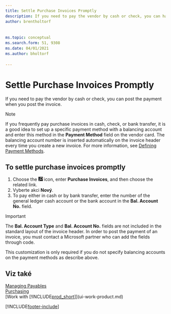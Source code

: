 ```yaml
---
title: Settle Purchase Invoices Promptly
description: If you need to pay the vendor by cash or check, you can have the necessary posting done when you post the invoice.
author: brentholtorf


ms.topic: conceptual
ms.search.form: 51, 9308
ms.date: 04/01/2021
ms.author: bholtorf

---
```

# Settle Purchase Invoices Promptly

If you need to pay the vendor by cash or check, you can post the payment when you post the invoice.

> [!NOTE]  
> If you frequently pay purchase invoices in cash, check, or bank transfer, it is a good idea to set up a specific payment method with a balancing account and enter this method in the **Payment Method** field on the vendor card. The balancing account number is inserted automatically on the invoice header every time you create a new invoice. For more information, see [Defining Payment Methods](finance-payment-methods.md).

## To settle purchase invoices promptly

1. Choose the ![Lightbulb that opens the Tell Me feature.](media/ui-search/search_small.png "Tell me what you want to do") icon, enter **Purchase Invoices**, and then choose the related link.
2. Vyberte akci **Nový**.
3. To pay either in cash or by bank transfer, enter the number of the general ledger cash account or the bank account in the **Bal. Account No.** field.

> [!IMPORTANT]  
> The **Bal. Account Type** and **Bal. Account No.** fields are not included in the standard layout of the invoice header. In order to post the payment of an invoice, you must contact a Microsoft partner who can add the fields through code.
>
> This customization is only required if you do not specify balancing accounts on the payment methods as describe above.

## Viz také

[Managing Payables](payables-manage-payables.md)  
[Purchasing](purchasing-manage-purchasing.md)  
[Work with [!INCLUDE[prod_short](includes/prod_short.md)]](ui-work-product.md)


[!INCLUDE[footer-include](includes/footer-banner.md)]